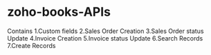# zoho-books-APIs
Contains
1.Custom fields
2.Sales Order Creation
3.Sales Order status Update
4.Invoice Creation
5.Invoice status Update
6.Search Records
7.Create Records
